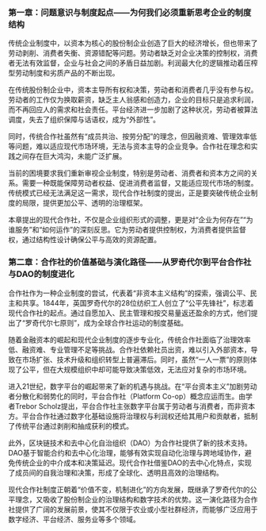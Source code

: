 ### 第一章：问题意识与制度起点——为何我们必须重新思考企业的制度结构

传统企业制度中，以资本为核心的股份制企业创造了巨大的经济增长，但也带来了劳动剥削、消费者失衡、资源错配等问题。劳动者缺乏对企业决策的控制权，消费者无法有效监督，企业与社会之间的矛盾日益加剧。利润最大化的逻辑推动着压榨型劳动制度和劣质产品的不断出现。

在传统股份制企业中，资本主导所有权和决策，劳动者和消费者几乎没有参与权。劳动者的工作仅为换取薪资，缺乏主人翁感和创造力，企业的目标只是追求利润，而不再回应人的需求和社会责任。平台经济进一步加剧了这种状况，劳动者被算法调度，失去了组织保障与话语权，成为“外部性”。

同时，传统合作社虽然有“成员共治、按劳分配”的理念，但因融资难、管理效率低等问题，难以适应现代市场环境，无法与资本主导的企业竞争。合作社在理念和实践之间存在巨大鸿沟，未能广泛扩展。

当前的困境要求我们重新审视企业制度，特别是劳动者、消费者和资本方之间的关系。需要一种既能保障劳动者权益、促进消费者监督，又能适应现代市场的制度。传统模式已经无法满足这一需求，现代合作社制度的提出，正是要突破传统企业制度的局限，提供更加公平、透明的治理框架。

本章提出的现代合作社，不仅是企业组织形式的调整，更是对“企业为何存在”“为谁服务”和“如何运作”的深刻反思。它为劳动者提供控制权，为消费者提供监督权，通过结构性设计确保公平与高效的资源配置。



### 第二章：合作社的价值基础与演化路径——从罗奇代尔到平台合作社与DAO的制度进化

合作社作为一种企业制度的尝试，代表着“非资本主义结构”的探索，强调公平、民主和共享。1844年，英国罗奇代尔的28位纺织工人创立了“公平先锋社”，标志着现代合作社的起点。通过自愿加入、民主管理和按交易量返还盈余的方式，他们提出了“罗奇代尔七原则”，成为全球合作社运动的制度基础。

随着金融资本的崛起和现代企业制度的逐步专业化，传统合作社面临了治理效率低、融资难、专业管理不足等挑战。合作社依赖社员出资，难以引入外部资本，导致在市场扩张、技术升级和组织转型上普遍滞后。同时，虽然“一人一票”的原则体现了公平，但在大规模组织中却可能导致决策低效，无法应对复杂的市场环境。

进入21世纪，数字平台的崛起带来了新的机遇与挑战。在“平台资本主义”加剧劳动者分散化和弱势化的同时，平台合作社（Platform Co-op）概念应运而生。由学者Trebor Scholz提出，平台合作社主张数字平台属于劳动者与消费者，而非资本方。平台合作社通过数字化基础设施将治理权与利润权还给其用户和贡献者，抵制了传统平台通过剥削和抽成获利的模式。

此外，区块链技术和去中心化自治组织（DAO）为合作社提供了新的技术支持。DAO基于智能合约和去中心化治理，能够有效实现自动化治理与跨地域协作，避免传统企业的中介成本和决策延迟。现代合作社借鉴DAO的去中心化特点，实现了成员间的自我治理和决策，形成了全球化、透明且高效的治理结构。

现代合作社制度正朝着“价值不变，机制进化”的方向发展，既继承了罗奇代尔的公平理念，又吸收了股份制企业的治理结构和数字技术的优势。这一演化路径为合作社提供了广阔的发展前景，使其不仅限于农业或小型社群经济，而能够广泛应用于数字经济、平台经济、服务业等多个领域。

